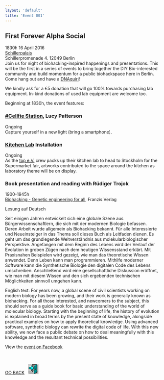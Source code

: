 ```yaml
---
layout: 'default'
title: 'Event 001'
---
```



## First Forever Alpha Social ##
1830h 16 April 2016  
[Schillerpalais](https://www.openstreetmap.org/node/3043349524)  
Schillerpromenade 4. 12049 Berlin  
Join us for night of biohacking-inspired happenings and presentations. This will be the first in a series of events to bring together the DIY Bio-interested community and build momentum for a public biohackspace here in Berlin. Come hang out and have a [DNAquiri](http://www.instructables.com/id/DNAquiri-the-delicious-DNA-extraction/?ALLSTEPS)!

We kindly ask for a €5 donation that will go 100% towards purchasing lab equipment. In-kind donations of used lab equipment are welcome too.

Beginning at 1830h, the event features:

### [#Cellfie Station](http://lucypatterson.de/portfolio/cellfie/), Lucy Patterson ###
Ongoing  
Capture yourself in a new light (bring a smartphone).

### [Kitchen Lab](http://www.top-ev.de/kitchenlab/) Installation  ###
Ongoing  
As the [top e.V.](http://www.top-ev.de) crew packs up their kitchen lab to head to Stockholm for the Supermarket fair, artworks contributed to the space around the kitchen as laboratory theme will be on display. 

### Book presentation and reading with Rüdiger Trojok ###
1900-1945h  
[Biohacking - Genetic engineering for all](http://www.amazon.de/Biohacking-Gentechnologie-Alle-R%C3%BCdiger-Trojok/dp/3645604200), Franzis Verlag

Lesung auf Deutsch

Seit einigen Jahren entwickelt sich eine globale Szene aus Bürgerwissenschaftlern, die sich mit der modernen Biologie befassen. Deren Arbeit wurde allgemein als Biohacking bekannt. Für alle Interessierte und Neueinsteiger in das Thema soll dieses Buch als Leitfaden dienen. Es geht um das grundlegende Weltverständnis aus molekularbiologischer Perspektive. Angefangen mit dem Beginn des Lebens wird der Verlauf der Evolution in groben Zügen nach dem heutigen Wissensstand erklärt. Mit Praxisnahen Beispielen wird gezeigt, wie man das theoretische Wissen anwendet. Denn Leben kann man programmieren. Mithilfe moderner Software kann die Synthetische Biologie den digitalen Code des Lebens umschreiben. Anschließend wird eine gesellschaftliche Diskussion eröffnet, wie man mit diesem Wissen und den sich ergebenden technischen Möglichkeiten sinnvoll umgehen kann.

English text: For years now, a global scene of civil scientists working on modern biology has been growing, and their work is generally known as biohacking. For all those interested, and newcomers to the subject, this should serve as a guide book for basic understanding of the world of molecular biology. Starting with the beginning of life, the history of evolution is explained in broad terms by the present state of knowledge, alongside practical examples on how to apply theoretical knowledge. Using advanced software, synthetic biology can rewrite the digital code of life. With this new ability, we now face a public debate on how to deal meaningfully with this knowledge and the resultant technical possibilities.

View the [event on Facebook](https://www.facebook.com/events/781615345306930/)


<p><br><br>
<a href="/join">GO BACK</a>&nbsp;&nbsp;&nbsp;<a href="/join"><img src="/images/door.gif"></a>
</p>